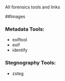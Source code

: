 All forensics tools and links

##Images
### Metadata Tools:
* exiftool
* exif
* identify
### Stegnography Tools:
* zsteg
